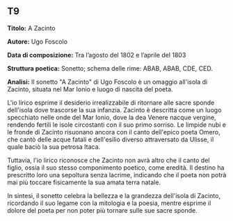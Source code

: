 ## T9
**Titolo:** A Zacinto

**Autore:** Ugo Foscolo

**Data di composizione:** Tra l’agosto del 1802 e l’aprile del 1803

**Struttura poetica:** Sonetto; schema delle rime: ABAB, ABAB, CDE, CED.

**Analisi:**
Il sonetto "A Zacinto" di Ugo Foscolo è un omaggio all'isola di Zacinto, situata nel Mar Ionio e luogo di nascita del poeta. 

L'io lirico esprime il desiderio irrealizzabile di ritornare alle sacre sponde dell'isola dove trascorse la sua infanzia. Zacinto è descritta come un luogo specchiato nelle onde del Mar Ionio, dove la dea Venere nacque vergine, rendendo fertili le isole circostanti con il suo primo sorriso. Le limpide nubi e le fronde di Zacinto risuonano ancora con il canto dell'epico poeta Omero, che cantò delle acque fatali e dell'esilio diverso attraversato da Ulisse, il quale baciò la sua petrosa Itaca.

Tuttavia, l'io lirico riconosce che Zacinto non avrà altro che il canto del figlio, ossia il suo stesso componimento poetico, come eredità. Il destino ha prescritto loro una sepoltura senza lacrime, indicando che il poeta non potrà mai più toccare fisicamente la sua amata terra natale.

In sintesi, il sonetto celebra la bellezza e la grandezza dell'isola di Zacinto, ricordando il suo legame con la mitologia e la poesia, mentre esprime il dolore del poeta per non poter più tornare sulle sue sacre sponde.